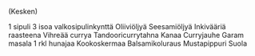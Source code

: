 (Kesken)

1 sipuli
3 isoa valkosipulinkynttä
Oliiviöljyä
Seesamiöljyä
Inkivääriä raasteena
Vihreää currya
Tandooricurrytahna
Kanaa
Curryjauhe
Garam masala
1 rkl hunajaa
Kookoskermaa
Balsamikoluraus
Mustapippuri
Suola